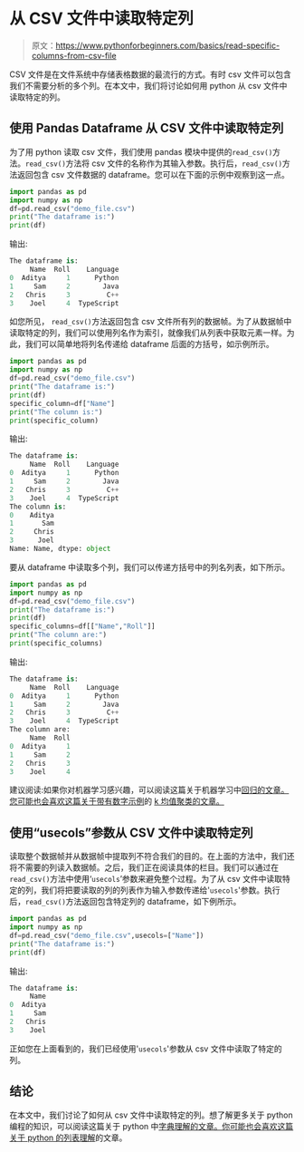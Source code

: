 # 从 CSV 文件中读取特定列

> 原文：<https://www.pythonforbeginners.com/basics/read-specific-columns-from-csv-file>

CSV 文件是在文件系统中存储表格数据的最流行的方式。有时 csv 文件可以包含我们不需要分析的多个列。在本文中，我们将讨论如何用 python 从 csv 文件中读取特定的列。

## 使用 Pandas Dataframe 从 CSV 文件中读取特定列

为了用 python 读取 csv 文件，我们使用 pandas 模块中提供的`read_csv()`方法。`read_csv()`方法将 csv 文件的名称作为其输入参数。执行后，`read_csv()`方法返回包含 csv 文件数据的 dataframe。您可以在下面的示例中观察到这一点。

```py
import pandas as pd
import numpy as np
df=pd.read_csv("demo_file.csv")
print("The dataframe is:")
print(df)
```

输出:

```py
The dataframe is:
     Name  Roll    Language
0  Aditya     1      Python
1     Sam     2        Java
2   Chris     3         C++
3    Joel     4  TypeScript
```

如您所见， `read_csv()`方法返回包含 csv 文件所有列的数据帧。为了从数据帧中读取特定的列，我们可以使用列名作为索引，就像我们从列表中获取元素一样。为此，我们可以简单地将列名传递给 dataframe 后面的方括号，如示例所示。

```py
import pandas as pd
import numpy as np
df=pd.read_csv("demo_file.csv")
print("The dataframe is:")
print(df)
specific_column=df["Name"]
print("The column is:")
print(specific_column)
```

输出:

```py
The dataframe is:
     Name  Roll    Language
0  Aditya     1      Python
1     Sam     2        Java
2   Chris     3         C++
3    Joel     4  TypeScript
The column is:
0    Aditya
1       Sam
2     Chris
3      Joel
Name: Name, dtype: object
```

要从 dataframe 中读取多个列，我们可以传递方括号中的列名列表，如下所示。

```py
import pandas as pd
import numpy as np
df=pd.read_csv("demo_file.csv")
print("The dataframe is:")
print(df)
specific_columns=df[["Name","Roll"]]
print("The column are:")
print(specific_columns)
```

输出:

```py
The dataframe is:
     Name  Roll    Language
0  Aditya     1      Python
1     Sam     2        Java
2   Chris     3         C++
3    Joel     4  TypeScript
The column are:
     Name  Roll
0  Aditya     1
1     Sam     2
2   Chris     3
3    Joel     4
```

建议阅读:如果你对机器学习感兴趣，可以阅读这篇关于机器学习中[回归的文章。您可能也会喜欢这篇关于带有数字示例](https://codinginfinite.com/regression-in-machine-learning-with-examples/)的 [k 均值聚类的文章。](https://codinginfinite.com/k-means-clustering-using-sklearn-in-python/)

## 使用“usecols”参数从 CSV 文件中读取特定列

读取整个数据帧并从数据帧中提取列不符合我们的目的。在上面的方法中，我们还将不需要的列读入数据帧。之后，我们正在阅读具体的栏目。我们可以通过在`read_csv()`方法中使用‘`usecols`’参数来避免整个过程。为了从 csv 文件中读取特定的列，我们将把要读取的列的列表作为输入参数传递给'`usecols`'参数。执行后，`read_csv()`方法返回包含特定列的 dataframe，如下例所示。

```py
import pandas as pd
import numpy as np
df=pd.read_csv("demo_file.csv",usecols=["Name"])
print("The dataframe is:")
print(df)
```

输出:

```py
The dataframe is:
     Name
0  Aditya
1     Sam
2   Chris
3    Joel
```

正如您在上面看到的，我们已经使用'`usecols`'参数从 csv 文件中读取了特定的列。

## 结论

在本文中，我们讨论了如何从 csv 文件中读取特定的列。想了解更多关于 python 编程的知识，可以阅读这篇关于 python 中[字典理解的文章。你可能也会喜欢这篇关于 python 的](https://www.pythonforbeginners.com/dictionary/dictionary-comprehension-in-python)[列表理解](https://www.pythonforbeginners.com/basics/list-comprehensions-in-python)的文章。